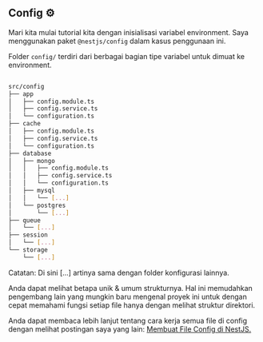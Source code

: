 ## Config ⚙️

Mari kita mulai tutorial kita dengan inisialisasi variabel environment.  Saya menggunakan paket `@nestjs/config` dalam kasus penggunaan ini.

 Folder `config/` terdiri dari berbagai bagian tipe variabel untuk dimuat ke environment.

```bash

src/config
├── app
│   ├── config.module.ts
│   ├── config.service.ts
│   └── configuration.ts
├── cache
│   ├── config.module.ts
│   ├── config.service.ts
│   └── configuration.ts
├── database
│   ├── mongo
│   │   ├── config.module.ts
│   │   ├── config.service.ts
│   │   └── configuration.ts
│   ├── mysql
│   │   └── [...]
│   └── postgres
│       └── [...]
├── queue
│   └── [...]
├── session
│   └── [...]
└── storage
    └── [...]

```

Catatan: Di sini [...] artinya sama dengan folder konfigurasi lainnya.

 Anda dapat melihat betapa unik & umum strukturnya.  Hal ini memudahkan pengembang lain yang mungkin baru mengenal proyek ini untuk dengan cepat memahami fungsi setiap file hanya dengan melihat struktur direktori.

 Anda dapat membaca lebih lanjut tentang cara kerja semua file di config dengan melihat postingan saya yang lain: [Membuat File Config di NestJS.](https://medium.com/the-crowdlinker-chronicle/creating-config-files-in-nestjs-dcd059ae15e4)
